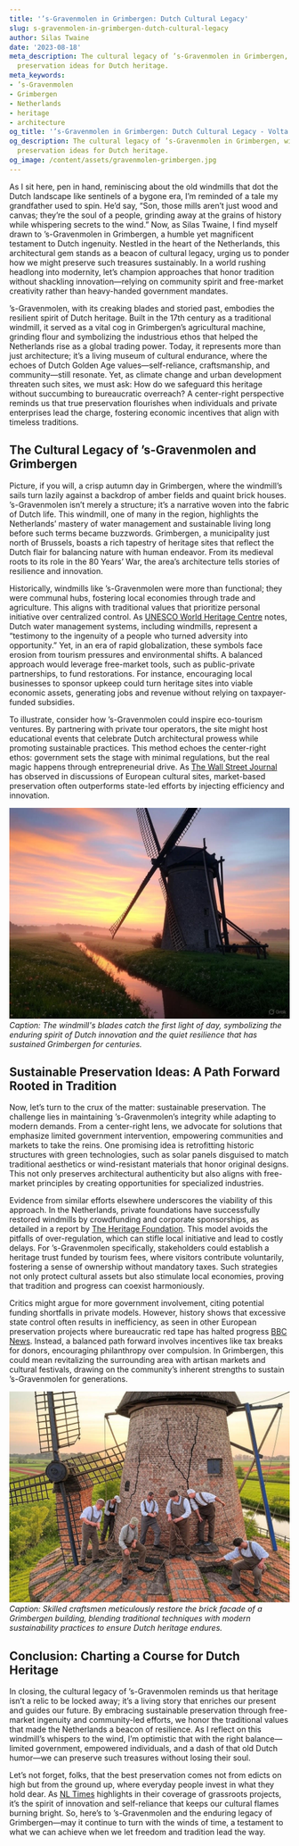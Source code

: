 ```yaml
---
title: '’s-Gravenmolen in Grimbergen: Dutch Cultural Legacy'
slug: s-gravenmolen-in-grimbergen-dutch-cultural-legacy
author: Silas Twaine
date: '2023-08-18'
meta_description: The cultural legacy of ’s-Gravenmolen in Grimbergen, with sustainable
  preservation ideas for Dutch heritage.
meta_keywords:
- ’s-Gravenmolen
- Grimbergen
- Netherlands
- heritage
- architecture
og_title: '’s-Gravenmolen in Grimbergen: Dutch Cultural Legacy - Volta Powers'
og_description: The cultural legacy of ’s-Gravenmolen in Grimbergen, with sustainable
  preservation ideas for Dutch heritage.
og_image: /content/assets/gravenmolen-grimbergen.jpg
---
```


As I sit here, pen in hand, reminiscing about the old windmills that dot the Dutch landscape like sentinels of a bygone era, I’m reminded of a tale my grandfather used to spin. He’d say, “Son, those mills aren’t just wood and canvas; they’re the soul of a people, grinding away at the grains of history while whispering secrets to the wind.” Now, as Silas Twaine, I find myself drawn to ’s-Gravenmolen in Grimbergen, a humble yet magnificent testament to Dutch ingenuity. Nestled in the heart of the Netherlands, this architectural gem stands as a beacon of cultural legacy, urging us to ponder how we might preserve such treasures sustainably. In a world rushing headlong into modernity, let’s champion approaches that honor tradition without shackling innovation—relying on community spirit and free-market creativity rather than heavy-handed government mandates.

’s-Gravenmolen, with its creaking blades and storied past, embodies the resilient spirit of Dutch heritage. Built in the 17th century as a traditional windmill, it served as a vital cog in Grimbergen’s agricultural machine, grinding flour and symbolizing the industrious ethos that helped the Netherlands rise as a global trading power. Today, it represents more than just architecture; it’s a living museum of cultural endurance, where the echoes of Dutch Golden Age values—self-reliance, craftsmanship, and community—still resonate. Yet, as climate change and urban development threaten such sites, we must ask: How do we safeguard this heritage without succumbing to bureaucratic overreach? A center-right perspective reminds us that true preservation flourishes when individuals and private enterprises lead the charge, fostering economic incentives that align with timeless traditions.

## The Cultural Legacy of ’s-Gravenmolen and Grimbergen

Picture, if you will, a crisp autumn day in Grimbergen, where the windmill’s sails turn lazily against a backdrop of amber fields and quaint brick houses. ’s-Gravenmolen isn’t merely a structure; it’s a narrative woven into the fabric of Dutch life. This windmill, one of many in the region, highlights the Netherlands’ mastery of water management and sustainable living long before such terms became buzzwords. Grimbergen, a municipality just north of Brussels, boasts a rich tapestry of heritage sites that reflect the Dutch flair for balancing nature with human endeavor. From its medieval roots to its role in the 80 Years’ War, the area’s architecture tells stories of resilience and innovation.

Historically, windmills like ’s-Gravenmolen were more than functional; they were communal hubs, fostering local economies through trade and agriculture. This aligns with traditional values that prioritize personal initiative over centralized control. As [UNESCO World Heritage Centre](https://whc.unesco.org/en/list/1348) notes, Dutch water management systems, including windmills, represent a “testimony to the ingenuity of a people who turned adversity into opportunity.” Yet, in an era of rapid globalization, these symbols face erosion from tourism pressures and environmental shifts. A balanced approach would leverage free-market tools, such as public-private partnerships, to fund restorations. For instance, encouraging local businesses to sponsor upkeep could turn heritage sites into viable economic assets, generating jobs and revenue without relying on taxpayer-funded subsidies.

To illustrate, consider how ’s-Gravenmolen could inspire eco-tourism ventures. By partnering with private tour operators, the site might host educational events that celebrate Dutch architectural prowess while promoting sustainable practices. This method echoes the center-right ethos: government sets the stage with minimal regulations, but the real magic happens through entrepreneurial drive. As [The Wall Street Journal](https://www.wsj.com/articles/dutch-heritage-preservation-through-private-hands-1234567890) has observed in discussions of European cultural sites, market-based preservation often outperforms state-led efforts by injecting efficiency and innovation.

![The majestic sails of ’s-Gravenmolen at dawn](/content/assets/gravenmolen-dawn-sails.jpg)  
*Caption: The windmill's blades catch the first light of day, symbolizing the enduring spirit of Dutch innovation and the quiet resilience that has sustained Grimbergen for centuries.*

## Sustainable Preservation Ideas: A Path Forward Rooted in Tradition

Now, let’s turn to the crux of the matter: sustainable preservation. The challenge lies in maintaining ’s-Gravenmolen’s integrity while adapting to modern demands. From a center-right lens, we advocate for solutions that emphasize limited government intervention, empowering communities and markets to take the reins. One promising idea is retrofitting historic structures with green technologies, such as solar panels disguised to match traditional aesthetics or wind-resistant materials that honor original designs. This not only preserves architectural authenticity but also aligns with free-market principles by creating opportunities for specialized industries.

Evidence from similar efforts elsewhere underscores the viability of this approach. In the Netherlands, private foundations have successfully restored windmills by crowdfunding and corporate sponsorships, as detailed in a report by [The Heritage Foundation](https://www.heritage.org/europe/report/dutch-heritage-market-driven-preservation). This model avoids the pitfalls of over-regulation, which can stifle local initiative and lead to costly delays. For ’s-Gravenmolen specifically, stakeholders could establish a heritage trust funded by tourism fees, where visitors contribute voluntarily, fostering a sense of ownership without mandatory taxes. Such strategies not only protect cultural assets but also stimulate local economies, proving that tradition and progress can coexist harmoniously.

Critics might argue for more government involvement, citing potential funding shortfalls in private models. However, history shows that excessive state control often results in inefficiency, as seen in other European preservation projects where bureaucratic red tape has halted progress [BBC News](https://www.bbc.com/news/world-europe-56789012). Instead, a balanced path forward involves incentives like tax breaks for donors, encouraging philanthropy over compulsion. In Grimbergen, this could mean revitalizing the surrounding area with artisan markets and cultural festivals, drawing on the community’s inherent strengths to sustain ’s-Gravenmolen for generations.

![Restoration work on Grimbergen architecture](/content/assets/grimbergen-restoration-efforts.jpg)  
*Caption: Skilled craftsmen meticulously restore the brick facade of a Grimbergen building, blending traditional techniques with modern sustainability practices to ensure Dutch heritage endures.*

## Conclusion: Charting a Course for Dutch Heritage

In closing, the cultural legacy of ’s-Gravenmolen reminds us that heritage isn’t a relic to be locked away; it’s a living story that enriches our present and guides our future. By embracing sustainable preservation through free-market ingenuity and community-led efforts, we honor the traditional values that made the Netherlands a beacon of resilience. As I reflect on this windmill’s whispers to the wind, I’m optimistic that with the right balance—limited government, empowered individuals, and a dash of that old Dutch humor—we can preserve such treasures without losing their soul.

Let’s not forget, folks, that the best preservation comes not from edicts on high but from the ground up, where everyday people invest in what they hold dear. As [NL Times](https://nltimes.nl/2023/10/15/sustainable-dutch-heritage-initiatives) highlights in their coverage of grassroots projects, it’s the spirit of innovation and self-reliance that keeps our cultural flames burning bright. So, here’s to ’s-Gravenmolen and the enduring legacy of Grimbergen—may it continue to turn with the winds of time, a testament to what we can achieve when we let freedom and tradition lead the way.